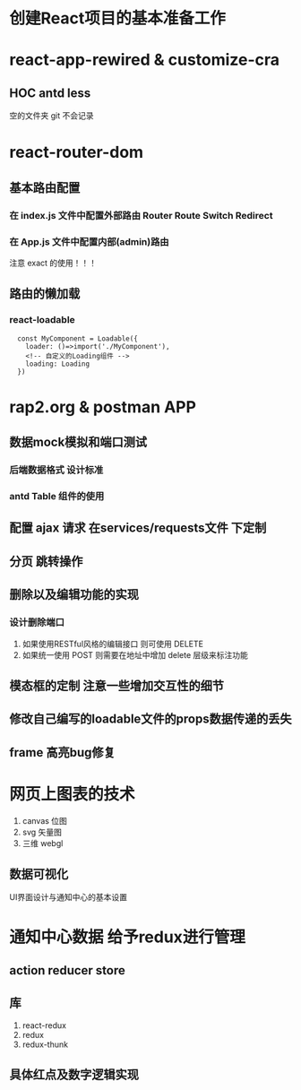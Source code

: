 # 创建React项目的基本准备工作

# react-app-rewired & customize-cra
  ## HOC antd less
  空的文件夹 git 不会记录

# react-router-dom 
  ## 基本路由配置  
  ### 在 index.js 文件中配置外部路由 Router Route Switch Redirect
  ### 在 App.js 文件中配置内部(admin)路由 
  注意 exact 的使用！！！
  ## 路由的懒加载
  ### react-loadable
      const MyComponent = Loadable({
        loader: ()=>import('./MyComponent'),
        <!-- 自定义的Loading组件 -->
        loading: Loading
      })
# rap2.org & postman APP 
  ## 数据mock模拟和端口测试
  ### 后端数据格式 设计标准
  ### antd Table 组件的使用
  ## 配置 ajax 请求 在services/requests文件 下定制
  ## 分页 跳转操作
  ## 删除以及编辑功能的实现
  ### 设计删除端口 
  1. 如果使用RESTful风格的编辑接口 则可使用 DELETE 
  2. 如果统一使用 POST 则需要在地址中增加 delete 层级来标注功能
  ## 模态框的定制 注意一些增加交互性的细节
  ## 修改自己编写的loadable文件的props数据传递的丢失
  ## frame 高亮bug修复
# 网页上图表的技术
  1. canvas 位图
  2. svg 矢量图
  3. 三维 webgl
  ## 数据可视化
  UI界面设计与通知中心的基本设置
# 通知中心数据 给予redux进行管理
  ## action reducer store
  ## 库
   1. react-redux
   2. redux
   3. redux-thunk
  ## 具体红点及数字逻辑实现